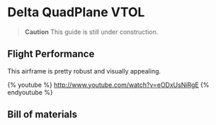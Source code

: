 # Delta QuadPlane VTOL

> **Caution** This guide is still under construction.

## Flight Performance

This airframe is pretty robust and visually appealing.

{% youtube %}
http://www.youtube.com/watch?v=eODxUsNiRgE
{% endyoutube %}

## Bill of materials


